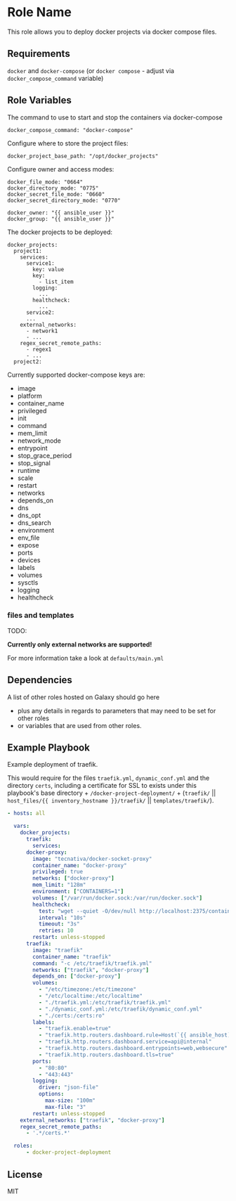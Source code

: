 Role Name
=========

This role allows you to deploy docker projects via docker compose files.

Requirements
------------

`docker` and `docker-compose` (or `docker compose` - adjust via `docker_compose_command` variable)

Role Variables
--------------

The command to use to start and stop the containers via docker-compose

    docker_compose_command: "docker-compose"

Configure where to store the project files:

    docker_project_base_path: "/opt/docker_projects"

Configure owner and access modes:

    docker_file_mode: "0664"
    docker_directory_mode: "0775"
    docker_secret_file_mode: "0660"
    docker_secret_directory_mode: "0770"

    docker_owner: "{{ ansible_user }}"
    docker_group: "{{ ansible_user }}"

The docker projects to be deployed:

    docker_projects:
      project1:
        services:
          service1:
            key: value
            key:
              - list_item
            logging:
              ...
            healthcheck:
              ...
          service2:
          ...
        external_networks:
          - network1
          - ...
        regex_secret_remote_paths:
          - regex1
          - ...
      project2:

Currently supported docker-compose keys are:
- image
- platform
- container_name
- privileged
- init
- command
- mem_limit
- network_mode
- entrypoint
- stop_grace_period
- stop_signal
- runtime
- scale
- restart
- networks
- depends_on
- dns
- dns_opt
- dns_search
- environment
- env_file
- expose
- ports
- devices
- labels
- volumes
- sysctls
- logging
- healthcheck

### files and templates
TODO:

**Currently only external networks are supported!**

For more information take a look at `defaults/main.yml`

Dependencies
------------

A list of other roles hosted on Galaxy should go here
- plus any details in regards to parameters that may need to be set for other roles
- or variables that are used from other roles.

Example Playbook
----------------
Example deployment of traefik.

This would require for the files `traefik.yml`, `dynamic_conf.yml` and the directory `certs`, including a certificate for SSL to exists under this playbook's base directory + `/docker-project-deployment/` + (`traefik/` || `host_files/{{ inventory_hostname }}/traefik/` || `templates/traefik/`).

```yaml
- hosts: all

  vars:
    docker_projects:
      traefik:
        services:
      docker-proxy:
        image: "tecnativa/docker-socket-proxy"
        container_name: "docker-proxy"
        privileged: true
        networks: ["docker-proxy"]
        mem_limit: "128m"
        environment: ["CONTAINERS=1"]
        volumes: ["/var/run/docker.sock:/var/run/docker.sock"]
        healthcheck:
          test: "wget --quiet -O/dev/null http://localhost:2375/containers/json?limit=1"
          interval: "10s"
          timeout: "3s"
          retries: 10
        restart: unless-stopped
      traefik:
        image: "traefik"
        container_name: "traefik"
        command: "-c /etc/traefik/traefik.yml"
        networks: ["traefik", "docker-proxy"]
        depends_on: ["docker-proxy"]
        volumes:
          - "/etc/timezone:/etc/timezone"
          - "/etc/localtime:/etc/localtime"
          - "./traefik.yml:/etc/traefik/traefik.yml"
          - "./dynamic_conf.yml:/etc/traefik/dynamic_conf.yml"
          - "./certs:/certs:ro"
        labels:
          - "traefik.enable=true"
          - "traefik.http.routers.dashboard.rule=Host(`{{ ansible_host) }}`) && (PathPrefix(`/api`) || PathPrefix(`/dashboard`))"
          - "traefik.http.routers.dashboard.service=api@internal"
          - "traefik.http.routers.dashboard.entrypoints=web,websecure"
          - "traefik.http.routers.dashboard.tls=true"
        ports:
          - "80:80"
          - "443:443"
        logging:
          driver: "json-file"
          options:
            max-size: "100m"
            max-file: "3"
        restart: unless-stopped
    external_networks: ["traefik", "docker-proxy"]
    regex_secret_remote_paths:
      - '.*/certs.*'

  roles:
      - docker-project-deployment
```

License
-------

MIT

